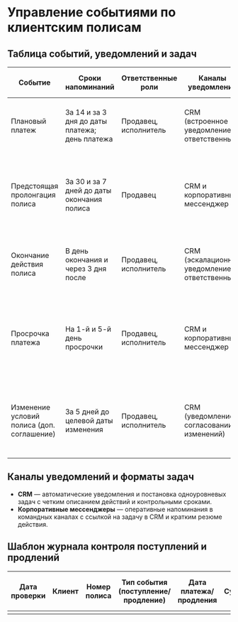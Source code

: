 # Управление событиями по клиентским полисам

## Таблица событий, уведомлений и задач

| Событие | Сроки напоминаний | Ответственные роли | Каналы уведомлений | Формат создаваемых задач |
| --- | --- | --- | --- | --- |
| Плановый платеж | За 14 и за 3 дня до даты платежа; день платежа | Продавец, исполнитель | CRM (встроенное уведомление ответственным) | Задача в CRM с описанием подтверждения оплаты в основном тексте |
| Предстоящая пролонгация полиса | За 30 и за 7 дней до даты окончания полиса | Продавец | CRM и корпоративный мессенджер | Задача в CRM на подготовку предложения по пролонгации с перечислением требуемых действий в тексте |
| Окончание действия полиса | В день окончания и через 3 дня после | Продавец, исполнитель | CRM (эскалационное уведомление ответственным) | Эскалационная задача в CRM с обязательным комментарием исполнителя в описании |
| Просрочка платежа | На 1-й и 5-й день просрочки | Продавец, исполнитель | CRM и корпоративный мессенджер | Задача-напоминание в CRM с фиксацией результата контакта и датой повторного шага в описании |
| Изменение условий полиса (доп. соглашение) | За 5 дней до целевой даты изменения | Продавец, исполнитель | CRM (уведомление о согласовании изменений) | Задача в CRM с описанием этапов согласования в основном тексте без вложенных пунктов |

## Каналы уведомлений и форматы задач

* **CRM** — автоматические уведомления и постановка одноуровневых задач с четким описанием действий и контрольными сроками.
* **Корпоративные мессенджеры** — оперативные напоминания в командных каналах с ссылкой на задачу в CRM и кратким резюме действия.

## Шаблон журнала контроля поступлений и продлений

| Дата проверки | Клиент | Номер полиса | Тип события (поступление/продление) | Дата платежа/продления | Сумма | Ответственный | Статус (выполнено/в процессе/просрочено) | Комментарии/результат |
| --- | --- | --- | --- | --- | --- | --- | --- | --- |
| | | | | | | | | |

